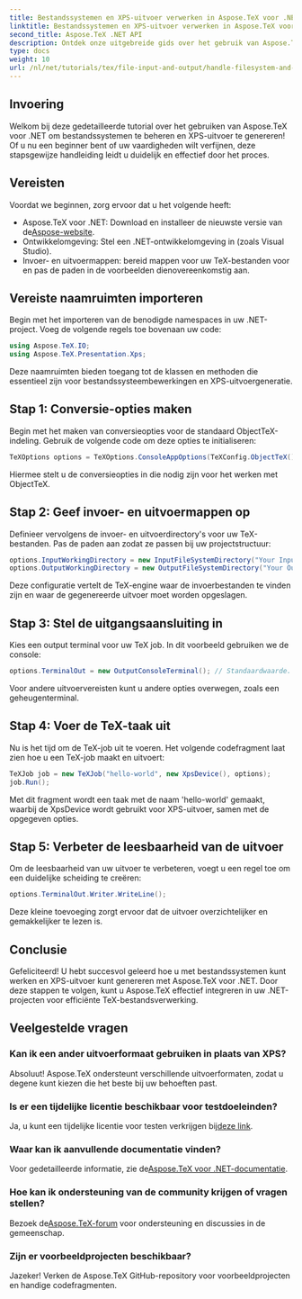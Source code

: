 ```yaml
---
title: Bestandssystemen en XPS-uitvoer verwerken in Aspose.TeX voor .NET
linktitle: Bestandssystemen en XPS-uitvoer verwerken in Aspose.TeX voor .NET
second_title: Aspose.TeX .NET API
description: Ontdek onze uitgebreide gids over het gebruik van Aspose.TeX voor .NET om bestandssystemen te verwerken en XPS-uitvoer te genereren. Deze stapsgewijze tutorial behandelt alles van het instellen van uw omgeving tot het uitvoeren van een TeX-taak.
type: docs
weight: 10
url: /nl/net/tutorials/tex/file-input-and-output/handle-filesystem-and-xps-output/
---
```

## Invoering

Welkom bij deze gedetailleerde tutorial over het gebruiken van Aspose.TeX voor .NET om bestandssystemen te beheren en XPS-uitvoer te genereren! Of u nu een beginner bent of uw vaardigheden wilt verfijnen, deze stapsgewijze handleiding leidt u duidelijk en effectief door het proces.

## Vereisten

Voordat we beginnen, zorg ervoor dat u het volgende heeft:

-  Aspose.TeX voor .NET: Download en installeer de nieuwste versie van de[Aspose-website](https://releases.aspose.com/tex/net/).
- Ontwikkelomgeving: Stel een .NET-ontwikkelomgeving in (zoals Visual Studio).
- Invoer- en uitvoermappen: bereid mappen voor uw TeX-bestanden voor en pas de paden in de voorbeelden dienovereenkomstig aan.

## Vereiste naamruimten importeren

Begin met het importeren van de benodigde namespaces in uw .NET-project. Voeg de volgende regels toe bovenaan uw code:

```csharp
using Aspose.TeX.IO;
using Aspose.TeX.Presentation.Xps;
```

Deze naamruimten bieden toegang tot de klassen en methoden die essentieel zijn voor bestandssysteembewerkingen en XPS-uitvoergeneratie.

## Stap 1: Conversie-opties maken

Begin met het maken van conversieopties voor de standaard ObjectTeX-indeling. Gebruik de volgende code om deze opties te initialiseren:

```csharp
TeXOptions options = TeXOptions.ConsoleAppOptions(TeXConfig.ObjectTeX());
```

Hiermee stelt u de conversieopties in die nodig zijn voor het werken met ObjectTeX.

## Stap 2: Geef invoer- en uitvoermappen op

Definieer vervolgens de invoer- en uitvoerdirectory's voor uw TeX-bestanden. Pas de paden aan zodat ze passen bij uw projectstructuur:

```csharp
options.InputWorkingDirectory = new InputFileSystemDirectory("Your Input Directory");
options.OutputWorkingDirectory = new OutputFileSystemDirectory("Your Output Directory");
```

Deze configuratie vertelt de TeX-engine waar de invoerbestanden te vinden zijn en waar de gegenereerde uitvoer moet worden opgeslagen.

## Stap 3: Stel de uitgangsaansluiting in

Kies een output terminal voor uw TeX job. In dit voorbeeld gebruiken we de console:

```csharp
options.TerminalOut = new OutputConsoleTerminal(); // Standaardwaarde. Willekeurige toewijzing.
```

Voor andere uitvoervereisten kunt u andere opties overwegen, zoals een geheugenterminal.

## Stap 4: Voer de TeX-taak uit

Nu is het tijd om de TeX-job uit te voeren. Het volgende codefragment laat zien hoe u een TeX-job maakt en uitvoert:

```csharp
TeXJob job = new TeXJob("hello-world", new XpsDevice(), options);
job.Run();
```

Met dit fragment wordt een taak met de naam 'hello-world' gemaakt, waarbij de XpsDevice wordt gebruikt voor XPS-uitvoer, samen met de opgegeven opties.

## Stap 5: Verbeter de leesbaarheid van de uitvoer

Om de leesbaarheid van uw uitvoer te verbeteren, voegt u een regel toe om een duidelijke scheiding te creëren:

```csharp
options.TerminalOut.Writer.WriteLine();
```

Deze kleine toevoeging zorgt ervoor dat de uitvoer overzichtelijker en gemakkelijker te lezen is.

## Conclusie

Gefeliciteerd! U hebt succesvol geleerd hoe u met bestandssystemen kunt werken en XPS-uitvoer kunt genereren met Aspose.TeX voor .NET. Door deze stappen te volgen, kunt u Aspose.TeX effectief integreren in uw .NET-projecten voor efficiënte TeX-bestandsverwerking.

## Veelgestelde vragen

### Kan ik een ander uitvoerformaat gebruiken in plaats van XPS?

Absoluut! Aspose.TeX ondersteunt verschillende uitvoerformaten, zodat u degene kunt kiezen die het beste bij uw behoeften past.

### Is er een tijdelijke licentie beschikbaar voor testdoeleinden?

 Ja, u kunt een tijdelijke licentie voor testen verkrijgen bij[deze link](https://purchase.conholdate.com/temporary-license/).

### Waar kan ik aanvullende documentatie vinden?

 Voor gedetailleerde informatie, zie de[Aspose.TeX voor .NET-documentatie](https://reference.aspose.com/tex/net/).

### Hoe kan ik ondersteuning van de community krijgen of vragen stellen?

 Bezoek de[Aspose.TeX-forum](https://forum.aspose.com/c/tex/47) voor ondersteuning en discussies in de gemeenschap.

### Zijn er voorbeeldprojecten beschikbaar?

Jazeker! Verken de Aspose.TeX GitHub-repository voor voorbeeldprojecten en handige codefragmenten.
